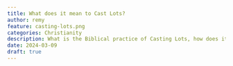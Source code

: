 ```yaml
---
title: What does it mean to Cast Lots?
author: remy
feature: casting-lots.png
categories: Christianity
description: What is the Biblical practice of Casting Lots, how does it work, and should we still do it today?
date: 2024-03-09
draft: true
---
```

